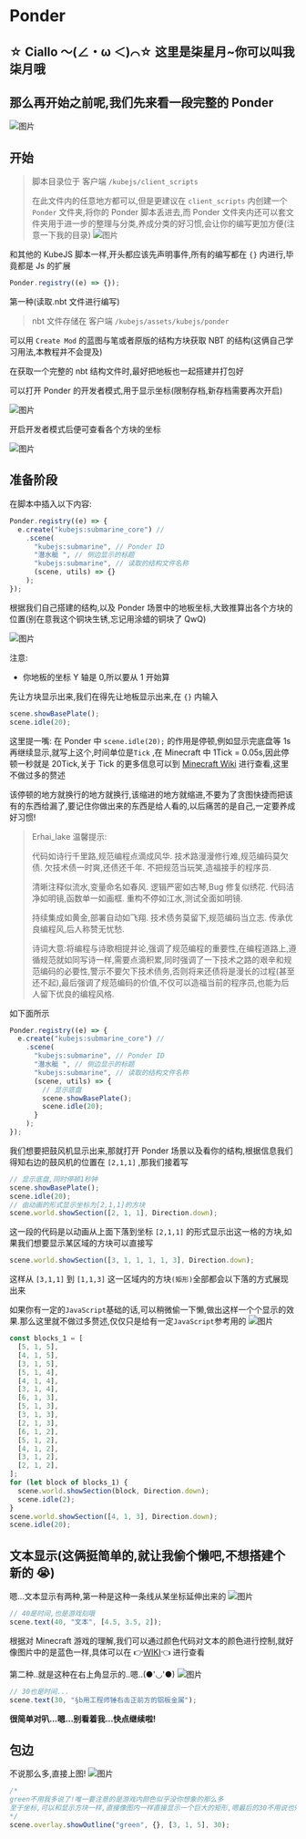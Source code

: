 # Ponder

## **☆ Ciallo ～(∠・ω ＜)⌒☆** 这里是**柒星月**~你可以叫我**柒月**哦

## 那么再开始之前呢,我们先来看一段完整的 Ponder

![图片](kubejs/assets/images/完整.gif)

## 开始

> 脚本目录位于 客户端 `/kubejs/client_scripts`
>
> 在此文件内的任意地方都可以,但是更建议在 `client_scripts` 内创建一个 `Ponder` 文件夹,将你的 Ponder 脚本丢进去,而 Ponder 文件夹内还可以套文件夹用于进一步的整理与分类,养成分类的好习惯,会让你的编写更加方便(注意一下我的目录)
> ![图片](kubejs/assets/images/文件夹.png)

和其他的 KubeJS 脚本一样,开头都应该先声明事件,所有的编写都在 `{}` 内进行,毕竟都是 Js 的扩展

```js
Ponder.registry((e) => {});
```

第一种(读取.nbt 文件进行编写)

> nbt 文件存储在 客户端 `/kubejs/assets/kubejs/ponder`

可以用 `Create Mod` 的蓝图与笔或者原版的结构方块获取 NBT 的结构(这俩自己学习用法,本教程并不会提及)

在获取一个完整的 nbt 结构文件时,最好把地板也一起搭建并打包好

可以打开 Ponder 的开发者模式,用于显示坐标(限制存档,新存档需要再次开启)

![图片](kubejs/assets/images/config.gif)

开启开发者模式后便可查看各个方块的坐标

![图片](kubejs/assets/images/坐标.gif)

## 准备阶段

在脚本中插入以下内容:

```js
Ponder.registry((e) => {
  e.create("kubejs:submarine_core") //
    .scene(
      "kubejs:submarine", // Ponder ID
      "潜水艇 ", // 侧边显示的标题
      "kubejs:submarine", // 读取的结构文件名称
      (scene, utils) => {}
    );
});
```

根据我们自己搭建的结构,以及 Ponder 场景中的地板坐标,大致推算出各个方块的位置(别在意我这个铜块生锈,忘记用涂蜡的铜块了 QwQ)

![图片](kubejs/assets/images/结构展示.png)

注意:

- 你地板的坐标 Y 轴是 0,所以要从 1 开始算

先让方块显示出来,我们在得先让地板显示出来,在 `{}` 内输入

```js
scene.showBasePlate();
scene.idle(20);
```

这里提一嘴: 在 Ponder 中 `scene.idle(20);` 的作用是停顿,例如显示完底盘等 1s 再继续显示,就写上这个,时间单位是`Tick` ,在 Minecraft 中 1Tick = 0.05s,因此停顿一秒就是 20Tick,关于 Tick 的更多信息可以到 [Minecraft Wiki](https://zh.minecraft.wiki/w/%E5%88%BB) 进行查看,这里不做过多的赘述

该停顿的地方就换行的地方就换行,该缩进的地方就缩进,不要为了贪图快捷而把该有的东西给漏了,要记住你做出来的东西是给人看的,以后痛苦的是自己,一定要养成好习惯!

> Erhai_lake 温馨提示:
>
> 代码如诗行千里路,规范编程点滴成风华.
> 技术路漫漫修行难,规范编码莫欠债.
> 欠技术债一时爽,还债还千年.
> 不把规范当玩笑,造福接手的程序员.
>
> 清晰注释似流水,变量命名如春风.
> 逻辑严密如古琴,Bug 修复似绣花.
> 代码洁净如明镜,函数单一如画框.
> 重构不停如江水,测试全面如明镜.
>
> 持续集成如黄金,部署自动如飞翔.
> 技术债务莫留下,规范编码当立志.
> 传承优良编程风,后人称赞无忧愁.
>
> 诗词大意:将编程与诗歌相提并论,强调了规范编程的重要性,在编程道路上,遵循规范就如同写诗一样,需要点滴积累,同时强调了一下技术之路的艰辛和规范编码的必要性,警示不要欠下技术债务,否则将来还债将是漫长的过程(甚至还不起),最后强调了规范编码的价值,不仅可以造福当前的程序员,也能为后人留下优良的编程风格.

如下面所示

```js
Ponder.registry((e) => {
  e.create("kubejs:submarine_core") //
    .scene(
      "kubejs:submarine", // Ponder ID
      "潜水艇 ", // 侧边显示的标题
      "kubejs:submarine", // 读取的结构文件名称
      (scene, utils) => {
        // 显示底盘
        scene.showBasePlate();
        scene.idle(20);
      }
    );
});
```

我们想要把鼓风机显示出来,那就打开 Ponder 场景以及看你的结构,根据信息我们得知右边的鼓风机的位置在 `[2,1,1]` ,那我们接着写

```js
// 显示底盘,同时停顿1秒钟
scene.showBasePlate();
scene.idle(20);
// 由动画的形式显示坐标为[2,1,1]的方块
scene.world.showSection([2, 1, 1], Direction.down);
```

这一段的代码是以动画从上面下落到坐标 `[2,1,1]` 的形式显示出这一格的方块,如果我们想要显示某区域的方块可以直接写

```js
scene.world.showSection([3, 1, 1, 1, 1, 3], Direction.down);
```

这样从 `[3,1,1]` 到 `[1,1,3]` 这一区域内的方块`(矩形)`全部都会以下落的方式展现出来

如果你有一定的`JavaScript`基础的话,可以稍微偷一下懒,做出这样一个个显示的效果.那么这里就不做过多赘述,仅仅只是给有一定`JavaScript`参考用的
![图片](kubejs/assets/images/循环.gif)

```js
const blocks_1 = [
  [5, 1, 5],
  [4, 1, 5],
  [3, 1, 5],
  [5, 1, 4],
  [4, 1, 4],
  [3, 1, 4],
  [6, 1, 3],
  [5, 1, 3],
  [3, 1, 3],
  [2, 1, 3],
  [6, 1, 2],
  [5, 1, 2],
  [4, 1, 2],
  [3, 1, 2],
  [2, 1, 2],
];
for (let block of blocks_1) {
  scene.world.showSection(block, Direction.down);
  scene.idle(2);
}
scene.world.showSection([4, 1, 3], Direction.down);
scene.idle(20);
```

## 文本显示(这俩挺简单的,就让我偷个懒吧,不想搭建个新的 😭)

嗯...文本显示有两种,第一种是这种一条线从某坐标延伸出来的
![图片](kubejs/assets/images/文本1.png)

```js
// 40是时间,也是游戏刻哦
scene.text(40, "文本", [4.5, 3.5, 2]);
```

根据对 Minecraft 游戏的理解,我们可以通过颜色代码对文本的颜色进行控制,就好像图片中的是蓝色一样,具体可以在 👉[WIKI](https://zh.minecraft.wiki/w/格式化代码?variant=zh-cn#颜色代码)👈 进行查看

第二种..就是这种在右上角显示的..嗯..(●'◡'●)
![图片](kubejs/assets/images/文本2.png)

```js
// 30也是时间...
scene.text(30, "§b用工程师锤右击正前方的铝板金属");
```

**很简单对叭...嗯...别看着我...快点继续啦!**

## 包边

不说那么多,直接上图!
![图片](kubejs/assets/images/包边.png)

```js
/* 
green不用我多说了!唯一要注意的是游戏内颜色似乎没你想象的那么多
至于坐标,可以和显示方块一样,直接像图内一样直接显示一个巨大的矩形,嗯最后的30不用说也知道是时间了
*/
scene.overlay.showOutline("green", {}, [3, 1, 5], 30);
```
